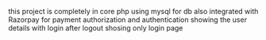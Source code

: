 this project is completely in core php
using mysql for db
also integrated with Razorpay for payment
authorization and authentication 
showing the user details with login
after logout shosing only login page